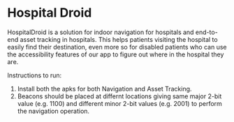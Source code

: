 # Hospital Droid
HospitalDroid is a solution for indoor navigation for hospitals and end-to-end asset tracking in hospitals. This helps patients visiting the hospital to easily find their destination, even more so for disabled patients who can use the accessibility features of our app to figure out where in the hospital they are.


Instructions to run:

1. Install both the apks for both Navigation and Asset Tracking.
2. Beacons should be placed at differnt locations giving same major 2-bit value (e.g. 1100) and different minor 2-bit values (e.g. 2001) to perform the navigation operation.
